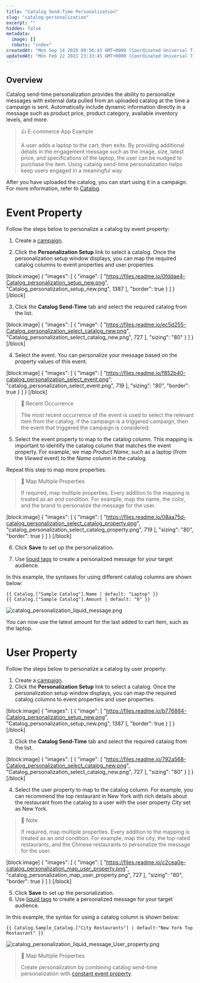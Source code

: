 ```yaml
---
title: "Catalog Send-Time Personalization"
slug: "catalog-personalization"
excerpt: ""
hidden: false
metadata: 
  image: []
  robots: "index"
createdAt: "Mon Sep 14 2020 09:56:43 GMT+0000 (Coordinated Universal Time)"
updatedAt: "Mon Feb 22 2021 23:33:45 GMT+0000 (Coordinated Universal Time)"
---
```

## Overview

Catalog send-time personalization provides the ability to personalize messages with external data pulled from an uploaded catalog at the time a campaign is sent. Automatically include dynamic information directly in a message such as product price, product category, available inventory levels, and more. 

> 👍 E-commerce App Example
> 
> A user adds a laptop to the cart, then exits. By providing additional details in the engagement message such as the image, size, latest price, and specifications of the laptop, the user can be nudged to purchase the item. Using catalog send-time personalization helps keep users engaged in a meaningful way.

After you have uploaded the catalog, you can start using it in a campaign. For more information, refer to [Catalog](https://docs.clevertap.com/docs/catalog).

# Event Property

Follow the steps below to personalize a catalog by event property:

1. Create a [campaign](doc:intro-to-campaigns).

2. Click the **Personalization Setup** link to select a catalog. Once the personalization setup window displays, you can map the required catalog columns to event properties and user properties. 

[block:image]
{
  "images": [
    {
      "image": [
        "https://files.readme.io/0fddae4-Catalog_personalization_setup_new.png",
        "Catalog_personalization_setup_new.png",
        1387
      ],
      "border": true
    }
  ]
}
[/block]


3. Click the **Catalog Send-Time** tab and select the required catalog from the list. 

[block:image]
{
  "images": [
    {
      "image": [
        "https://files.readme.io/ec5d255-Catalog_personalization_select_catalog_new.png",
        "Catalog_personalization_select_catalog_new.png",
        727
      ],
      "sizing": "80"
    }
  ]
}
[/block]


4. Select the event. You can personalize your message based on the property values of this event. 

[block:image]
{
  "images": [
    {
      "image": [
        "https://files.readme.io/f852b40-catalog_personalization_select_event.png",
        "catalog_personalization_select_event.png",
        719
      ],
      "sizing": "80",
      "border": true
    }
  ]
}
[/block]


> 📘 Recent Occurrence
> 
> The most recent occurrence of the event is used to select the relevant item from the catalog. If the campaign is a triggered campaign, then the event that triggered the campaign is considered.

5. Select the event property to map to the catalog column. This mapping is important to identify the catalog column that matches the event property. For example, we map _Product Name_, such as a laptop (from the _Viewed_ event) to the _Name_ column in the catalog. 

Repeat this step to map more properties. 

> 📘 Map Multiple Properties
> 
> If required, map multiple properties. Every addition to the mapping is treated as an _and_ condition. For example, map the name, the color, and the brand to personalize the message for the user.

[block:image]
{
  "images": [
    {
      "image": [
        "https://files.readme.io/08aa75d-catalog_personalization_select_catalog_property.png",
        "catalog_personalization_select_catalog_property.png",
        719
      ],
      "sizing": "80",
      "border": true
    }
  ]
}
[/block]


6. Click **Save** to set up the personalization. 

7. Use [liquid tags](doc:liquid-tags) to create a personalized message for your target audience. 

In this example, the syntaxes for using different catalog columns are shown below:

```liquid Liquid Tag
{{ Catalog.["Sample Catalog"].Name | default: "Laptop" }}
{{ Catalog.["Sample Catalog"].Amount | default: "0" }}
```

![](https://files.readme.io/3069384-catalog_personalization_liquid_message.png "catalog_personalization_liquid_message.png")

You can now use the latest amount for the last added to cart item, such as the laptop. 

# User Property 

Follow the steps below to personalize a catalog by user property:

1. Create a [campaign](doc:intro-to-campaigns).
2. Click the **Personalization Setup** link to select a catalog. Once the personalization setup window displays, you can map the required catalog columns to event properties and user properties. 

[block:image]
{
  "images": [
    {
      "image": [
        "https://files.readme.io/b776884-Catalog_personalization_setup_new.png",
        "Catalog_personalization_setup_new.png",
        1387
      ],
      "border": true
    }
  ]
}
[/block]


3. Click the **Catalog Send-Time** tab and select the required catalog from the list. 

[block:image]
{
  "images": [
    {
      "image": [
        "https://files.readme.io/792a568-Catalog_personalization_select_catalog_new.png",
        "Catalog_personalization_select_catalog_new.png",
        727
      ],
      "sizing": "80"
    }
  ]
}
[/block]


4. Select the user property to map to the catalog column. For example, you can recommend the top restaurant in New York with rich details about the restaurant from the catalog to a user with the user property _City_ set as New York. 

> 📘 Note
> 
> If required, map multiple properties. Every addition to the mapping is treated as an _and_ condition. For example, map the city, the top-rated restaurants, and the Chinese restaurants to personalize the message for the user.

[block:image]
{
  "images": [
    {
      "image": [
        "https://files.readme.io/c2cea0e-catalog_personalization_map_user_property.png",
        "catalog_personalization_map_user_property.png",
        727
      ],
      "sizing": "80",
      "border": true
    }
  ]
}
[/block]


5. Click **Save** to set up the personalization. 
6. Use [liquid tags](doc:liquid-tags) to create a personalized message for your target audience. 

In this example, the syntax for using a catalog column is shown below:

```liquid Liquid Tag
{{ Catalog.Sample_Catalog.["City Restaurants"] | default:"New York Top Restaurant" }}
```

![](https://files.readme.io/cc955ed-catalog_personalization_liquid_message_User_property.png "catalog_personalization_liquid_message_User_property.png")

> 📘 Map Multiple Properties
> 
> Create personalization by combining catalog send-time personalization with [constant event property](https://docs.clevertap.com/docs/constant-property#section-advanced-constant-property-with-catalog-personalization).
